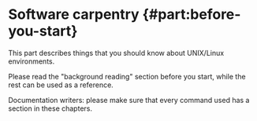# Software carpentry {#part:before-you-start}

This part describes things that you should know about UNIX/Linux environments.

Please read the "background reading" section before you start,
while the rest can be used as a reference.


Documentation writers: please make sure that every command used
has a section in these chapters.
